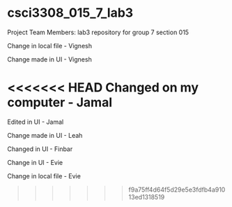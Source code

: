# csci3308_015_7_lab3
Project Team Members: 
lab3 repository for group 7 section 015


Change in local file - Vignesh

Change made in UI - Vignesh

<<<<<<< HEAD
Changed on my computer - Jamal
=======
Edited in UI - Jamal

Change made in UI - Leah

Changed in UI - Finbar

Change in UI - Evie

Change in local file - Evie
>>>>>>> f9a75ff4d64f5d29e5e3fdfb4a91013ed1318519
